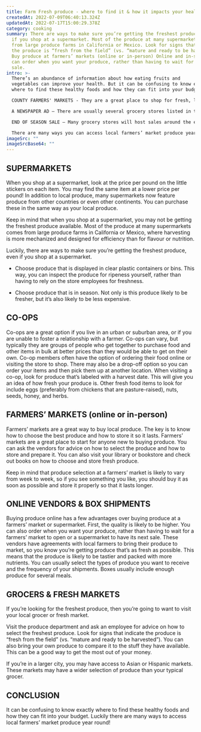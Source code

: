 ```yaml
---
title: Farm Fresh produce - where to find it & how it impacts your health
createdAt: 2022-07-09T06:40:13.324Z
updatedAt: 2022-07-17T15:00:29.378Z
category: cooking
summary: There are ways to make sure you’re getting the freshest produce, even
  if you shop at a supermarket. Most of the produce at many supermarkets comes
  from large produce farms in California or Mexico. Look for signs that indicate
  the produce is “fresh from the field” (vs. “mature and ready to be harvested”)
  Buy produce at farmers’ markets (online or in-person) Online and in-store, you
  can order when you want your produce, rather than having to wait for the next
  sale.
intro: >-
  There’s an abundance of information about how eating fruits and
  vegetables can improve your health. But it can be confusing to know exactly
  where to find these healthy foods and how they can fit into your budget. 

  COUNTY FARMERS' MARKETS - They are a great place to shop for fresh, local produce. Look for one near you by visiting www.eatlocalorg or searching your county website. This is also a great way to support local farmers and vendors, while also getting some outdoor activity in at the same time!

  A NEWSPAPER AD – There are usually several grocery stores listed in the classified ads of most newspapers. These stores often have special deals on certain days of the week or month (such as “XLEND Mondays”). Also, keep in mind that some stores offer special deals at different times throughout the year (such as back-to-school shopping or after Christmas sales).

  END OF SEASON SALE – Many grocery stores will host sales around the end of each season’s crops: Winter squash, apples, cauliflower, etc. These are also good times to purchase things like onions (which stay fresh longer than other root veggies) and garlic (which lasts longer if stored In a dry location).

  There are many ways you can access local farmers’ market produce year round! Even if you don't live in an area with a traditional farmers' market or choose not to drive there each week, there's
imageSrc: ""
imageSrcBase64: ""
---
```


## SUPERMARKETS

When you shop at a supermarket, look at the price per pound on the little stickers on each item. You may find the same item at a lower price per pound! In addition to local produce, many supermarkets now feature produce from other countries or even other continents. You can purchase these in the same way as your local produce.

Keep in mind that when you shop at a supermarket, you may not be getting the freshest produce available. Most of the produce at many supermarkets comes from large produce farms in California or Mexico, where harvesting is more mechanized and designed for efficiency than for flavour or nutrition.

Luckily, there are ways to make sure you’re getting the freshest produce, even if you shop at a supermarket.

- Choose produce that is displayed in clear plastic containers or bins. This way, you can inspect the produce for ripeness yourself, rather than having to rely on the store employees for freshness.

- Choose produce that is in season. Not only is this produce likely to be fresher, but it’s also likely to be less expensive.

## CO-OPS

Co-ops are a great option if you live in an urban or suburban area, or if you are unable to foster a relationship with a farmer. Co-ops can vary, but typically they are groups of people who get together to purchase food and other items in bulk at better prices than they would be able to get on their own.
Co-op members often have the option of ordering their food online or visiting the store to shop. There may also be a drop-off option so you can order your items and then pick them up at another location.
When visiting a co-op, look for produce that’s labeled with a harvest date. This will give you an idea of how fresh your produce is. Other fresh food items to look for include eggs (preferably from chickens that are pasture-raised), nuts, seeds, honey, and herbs.

## FARMERS’ MARKETS (online or in-person)

Farmers’ markets are a great way to buy local produce. The key is to know how to choose the best produce and how to store it so it lasts.
Farmers’ markets are a great place to start for anyone new to buying produce. You can ask the vendors for advice on how to select the produce and how to store and prepare it.
You can also visit your library or bookstore and check out books on how to choose and store fresh produce.

Keep in mind that produce selection at a farmers’ market is likely to vary from week to week, so if you see something you like, you should buy it as soon as possible and store it properly so that it lasts longer.

## ONLINE VENDORS & BOX SHIPMENTS

Buying produce online has a few advantages over buying produce at a farmers’ market or supermarket. First, the quality is likely to be higher. You can also order when you want your produce, rather than having to wait for a farmers’ market to open or a supermarket to have its next sale.
These vendors have agreements with local farmers to bring their produce to market, so you know you’re getting produce that’s as fresh as possible. This means that the produce is likely to be tastier and packed with more nutrients.
You can usually select the types of produce you want to receive and the frequency of your shipments. Boxes usually include enough produce for several meals.

## GROCERS & FRESH MARKETS

If you’re looking for the freshest produce, then you’re going to want to visit your local grocer or fresh market.

Visit the produce department and ask an employee for advice on how to select the freshest produce. Look for signs that indicate the produce is “fresh from the field” (vs. “mature and ready to be harvested”).
You can also bring your own produce to compare it to the stuff they have available. This can be a good way to get the most out of your money.

If you’re in a larger city, you may have access to Asian or Hispanic markets. These markets may have a wider selection of produce than your typical grocer.

## CONCLUSION

It can be confusing to know exactly where to find these healthy foods and how they can fit into your budget. Luckily there are many ways to access local farmers’ market produce year round!
